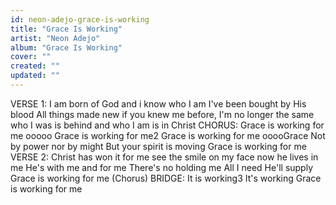 ```yaml
---
id: neon-adejo-grace-is-working
title: "Grace Is Working"
artist: "Neon Adejo"
album: "Grace Is Working"
cover: ""
created: ""
updated: ""
---
```


VERSE 1:
I am born of God
and i know who I am
I've been bought by His blood All things made new
if you knew me before, I'm no longer the same
who I was is behind and who I am is in Christ
CHORUS:
   Grace is working for me
   ooooo Grace is working for me2
   Grace is working for me
   ooooGrace
   Not by power nor by might
   But your spirit is moving
   Grace is working for me
VERSE 2:
Christ has won it for me
see the smile on my face
now he lives in me
He's with me and for me
There's no holding me
All I need He'll supply
Grace is working for me
(Chorus)
BRIDGE:
It is working3
It's working
Grace is working for me